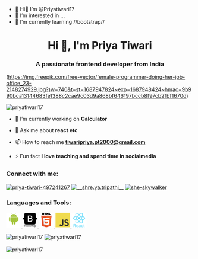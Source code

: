- 👋 Hi💃 I’m @Priyatiwari17
- 👀 I’m interested in ...
- 🌱 I’m currently learning //bootstrap//



<!---
Priyatiwari17/Priyatiwari17 is a ✨ special ✨ repository because its `README.md` (this file) appears on your GitHub profile.
You can click the Preview link to take a look at your changes.
--->

<h1 align="center">Hi 👋, I'm Priya Tiwari</h1>
<h3 align="center">A passionate frontend developer from India</h3>

(https://img.freepik.com/free-vector/female-programmer-doing-her-job-office_23-2148274929.jpg?)w=740&t=st=1687947824~exp=1687948424~hmac=9b990bca13144683fe1388c2cae9c03d9a868bf646197bccb8f97cb21bf1670d)

<p align="left"><img src="https://komarev.com/ghpvc/?username=priyatiwari17&label=Profile%20views&color=0e75b6&style=flat" alt="priyatiwari17" /></p>

- 🔭 I’m currently working on **Calculator**

- 💬 Ask me about **react etc**

- 📫 How to reach me **tiwaripriya.pt2000@gmail.com**

- ⚡ Fun fact **I love teaching and spend time in socialmedia**

<h3 align="left">Connect with me:</h3>
<p align="left">
<a href="https://linkedin.com/in/priya-tiwari-497241267" target="blank"><img align="center" src="https://raw.githubusercontent.com/rahuldkjain/github-profile-readme-generator/master/src/images/icons/Social/linked-in-alt.svg" alt="priya-tiwari-497241267" height="30" width="40" /></a>
<a href="https://instagram.com/__shre.ya.tripathi__" target="blank"><img align="center" src="https://raw.githubusercontent.com/rahuldkjain/github-profile-readme-generator/master/src/images/icons/Social/instagram.svg" alt="__shre.ya.tripathi__" height="30" width="40" /></a>
<a href="https://www.youtube.com/c/she-skywalker" target="blank"><img align="center" src="https://raw.githubusercontent.com/rahuldkjain/github-profile-readme-generator/master/src/images/icons/Social/youtube.svg" alt="she-skywalker" height="30" width="40" /></a>
</p>

<h3 align="left">Languages and Tools:</h3>
<p align="left"> <a href="https://developer.android.com" target="_blank" rel="noreferrer"> <img src="https://raw.githubusercontent.com/devicons/devicon/master/icons/android/android-original-wordmark.svg" alt="android" width="40" height="40"/> </a> <a href="https://getbootstrap.com" target="_blank" rel="noreferrer"> <img src="https://raw.githubusercontent.com/devicons/devicon/master/icons/bootstrap/bootstrap-plain-wordmark.svg" alt="bootstrap" width="40" height="40"/> </a> <a href="https://www.w3.org/html/" target="_blank" rel="noreferrer"> <img src="https://raw.githubusercontent.com/devicons/devicon/master/icons/html5/html5-original-wordmark.svg" alt="html5" width="40" height="40"/> </a> <a href="https://developer.mozilla.org/en-US/docs/Web/JavaScript" target="_blank" rel="noreferrer"> <img src="https://raw.githubusercontent.com/devicons/devicon/master/icons/javascript/javascript-original.svg" alt="javascript" width="40" height="40"/> </a> <a href="https://reactjs.org/" target="_blank" rel="noreferrer"> <img src="https://raw.githubusercontent.com/devicons/devicon/master/icons/react/react-original-wordmark.svg" alt="react" width="40" height="40"/> </a> </p>

<p><img align="left" src="https://github-readme-stats.vercel.app/api/top-langs?username=priyatiwari17&show_icons=true&locale=en&layout=compact" alt="priyatiwari17" /></p>

<p>&nbsp;<img align="center" src="https://github-readme-stats.vercel.app/api?username=priyatiwari17&show_icons=true&locale=en" alt="priyatiwari17" /></p>

<p><img align="center" src="https://github-readme-streak-stats.herokuapp.com/?user=priyatiwari17&" alt="priyatiwari17" /></p>


